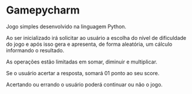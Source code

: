 # Gamepycharm

Jogo simples desenvolvido na linguagem Python.

Ao ser inicializado irá solicitar ao usuário a escolha do nível de dificuldade do jogo e após isso gera e apresenta, de forma aleatória, um cálculo informando o resultado.

As operações estão limitadas em somar, diminuir e multiplicar.

Se o usuário acertar a resposta, somará 01 ponto ao seu score.

Acertando ou errando o usuário poderá continuar ou não o jogo.
